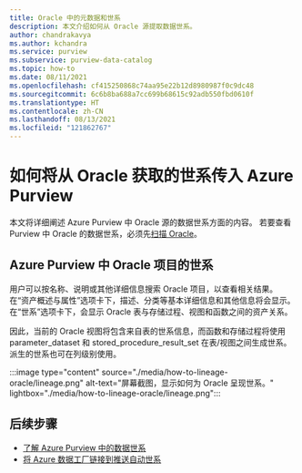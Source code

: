 ```yaml
---
title: Oracle 中的元数据和世系
description: 本文介绍如何从 Oracle 源提取数据世系。
author: chandrakavya
ms.author: kchandra
ms.service: purview
ms.subservice: purview-data-catalog
ms.topic: how-to
ms.date: 08/11/2021
ms.openlocfilehash: cf415250868c74aa95e22b12d8980987f0c9dc48
ms.sourcegitcommit: 6c6b8ba688a7cc699b68615c92adb550fbd0610f
ms.translationtype: HT
ms.contentlocale: zh-CN
ms.lasthandoff: 08/13/2021
ms.locfileid: "121862767"
---
```

# <a name="how-to-get-lineage-from-oracle-into-azure-purview"></a>如何将从 Oracle 获取的世系传入 Azure Purview

本文将详细阐述 Azure Purview 中 Oracle 源的数据世系方面的内容。 若要查看 Purview 中 Oracle 的数据世系，必须先[扫描 Oracle](../purview/register-scan-oracle-source.md)。 

## <a name="lineage-of-oracle-artifacts-in-azure-purview"></a>Azure Purview 中 Oracle 项目的世系

用户可以按名称、说明或其他详细信息搜索 Oracle 项目，以查看相关结果。 在“资产概述与属性”选项卡下，描述、分类等基本详细信息和其他信息将会显示。 在“世系”选项卡下，会显示 Oracle 表与存储过程、视图和函数之间的资产关系。 

因此，当前的 Oracle 视图将包含来自表的世系信息，而函数和存储过程将使用 parameter_dataset 和 stored_procedure_result_set 在表/视图之间生成世系。 派生的世系也可在列级别使用。

:::image type="content" source="./media/how-to-lineage-oracle/lineage.png" alt-text="屏幕截图，显示如何为 Oracle 呈现世系。" lightbox="./media/how-to-lineage-oracle/lineage.png":::


## <a name="next-steps"></a>后续步骤

- [了解 Azure Purview 中的数据世系](catalog-lineage-user-guide.md)
- [将 Azure 数据工厂链接到推送自动世系](how-to-link-azure-data-factory.md)
